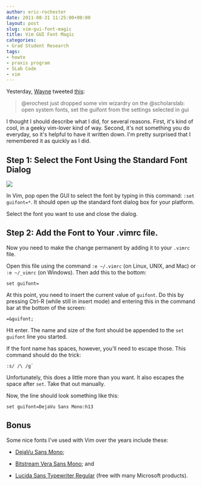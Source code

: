 ```yaml
---
author: eric-rochester
date: 2011-08-31 11:25:00+00:00
layout: post
slug: vim-gui-font-magic
title: Vim GUI Font Magic
categories:
- Grad Student Research
tags:
- howto
- praxis program
- SLab Code
- vim
---
```


Yesterday, [Wayne](http://www.scholarslab.org/contributors/wsg4w/) tweeted [this](http://twitter.com/#!/wayne_graham/status/108550158442184704):



> @erochest just dropped some vim wizardry on the @scholarslab: open system fonts, set the guifont from the settings selected in gui



I thought I should describe what I did, for several reasons. First, it's kind of cool, in a geeky vim-lover kind of way. Second, it's not something you do everyday, so it's helpful to have it written down. I'm pretty surprised that I remembered it as quickly as I did.



## Step 1: Select the Font Using the Standard Font Dialog



[![](http://static.scholarslab.org/wp-content/uploads/2011/08/Screen-shot-2011-08-31-at-10.32.05-AM-300x239.png)](http://www.scholarslab.org/praxis-program/vim-gui-font-magic/attachment/screen-shot-2011-08-31-at-10-32-05-am/)

In Vim, pop open the GUI to select the font by typing in this command: `:set guifont=*`. It should open up the standard font dialog box for your platform.

Select the font you want to use and close the dialog.



## Step 2: Add the Font to Your .vimrc file.



Now you need to make the change permanent by adding it to your `.vimrc` file.

Open this file using the command `:e ~/.vimrc` (on Linux, UNIX, and Mac) or `:e ~/_vimrc` (on Windows). Then add this to the bottom:


```
set guifont=
```


At this point, you need to insert the current value of `guifont`. Do this by pressing Ctrl-R (while still in insert mode) and entering this in the command bar at the bottom of the screen:


```
=&guifont;
```


Hit enter. The name and size of the font should be appended to the `set guifont` line you started.

If the font name has spaces, however, you'll need to escape those. This command should do the trick:



```
:s/ /\ /g`
```



Unfortunately, this does a little more than you want. It also escapes the space after `set`. Take that out manually.

Now, the line should look something like this:



```
set guifont=DejaVu Sans Mono:h13
```





## Bonus



Some nice fonts I've used with Vim over the years include these:





  * [DejaVu Sans Mono](http://dejavu-fonts.org/wiki/Main_Page);


  * [Bitstream Vera Sans Mono](http://ftp.gnome.org/pub/GNOME/sources/ttf-bitstream-vera/1.10/); and


  * [Lucida Sans Typewriter Regular](http://www.microsoft.com/typography/fonts/font.aspx?FMID=630) (free with many Microsoft products).
